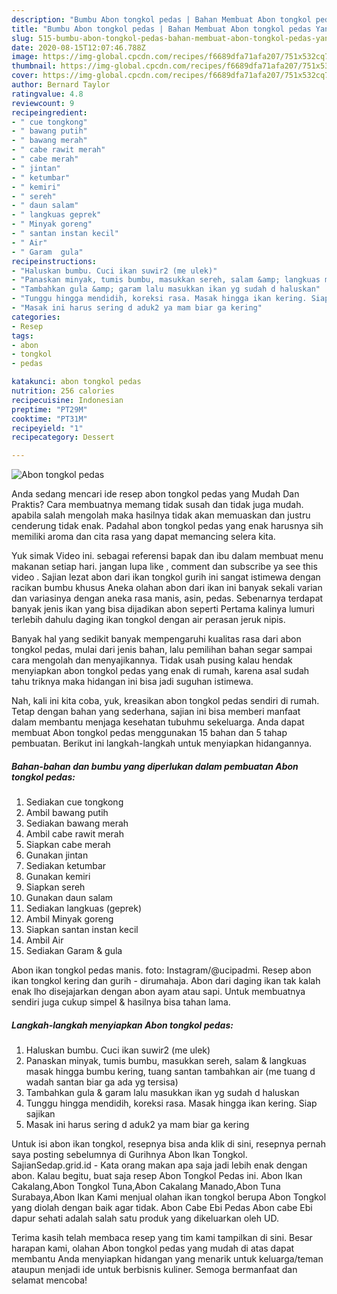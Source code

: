 ```yaml
---
description: "Bumbu Abon tongkol pedas | Bahan Membuat Abon tongkol pedas Yang Enak Banget"
title: "Bumbu Abon tongkol pedas | Bahan Membuat Abon tongkol pedas Yang Enak Banget"
slug: 515-bumbu-abon-tongkol-pedas-bahan-membuat-abon-tongkol-pedas-yang-enak-banget
date: 2020-08-15T12:07:46.788Z
image: https://img-global.cpcdn.com/recipes/f6689dfa71afa207/751x532cq70/abon-tongkol-pedas-foto-resep-utama.jpg
thumbnail: https://img-global.cpcdn.com/recipes/f6689dfa71afa207/751x532cq70/abon-tongkol-pedas-foto-resep-utama.jpg
cover: https://img-global.cpcdn.com/recipes/f6689dfa71afa207/751x532cq70/abon-tongkol-pedas-foto-resep-utama.jpg
author: Bernard Taylor
ratingvalue: 4.8
reviewcount: 9
recipeingredient:
- " cue tongkong"
- " bawang putih"
- " bawang merah"
- " cabe rawit merah"
- " cabe merah"
- " jintan"
- " ketumbar"
- " kemiri"
- " sereh"
- " daun salam"
- " langkuas geprek"
- " Minyak goreng"
- " santan instan kecil"
- " Air"
- " Garam  gula"
recipeinstructions:
- "Haluskan bumbu. Cuci ikan suwir2 (me ulek)"
- "Panaskan minyak, tumis bumbu, masukkan sereh, salam &amp; langkuas masak hingga bumbu kering, tuang santan tambahkan air (me tuang d wadah santan biar ga ada yg tersisa)"
- "Tambahkan gula &amp; garam lalu masukkan ikan yg sudah d haluskan"
- "Tunggu hingga mendidih, koreksi rasa. Masak hingga ikan kering. Siap sajikan"
- "Masak ini harus sering d aduk2 ya mam biar ga kering"
categories:
- Resep
tags:
- abon
- tongkol
- pedas

katakunci: abon tongkol pedas 
nutrition: 256 calories
recipecuisine: Indonesian
preptime: "PT29M"
cooktime: "PT31M"
recipeyield: "1"
recipecategory: Dessert

---
```



![Abon tongkol pedas](https://img-global.cpcdn.com/recipes/f6689dfa71afa207/751x532cq70/abon-tongkol-pedas-foto-resep-utama.jpg)

Anda sedang mencari ide resep abon tongkol pedas yang Mudah Dan Praktis? Cara membuatnya memang tidak susah dan tidak juga mudah. apabila salah mengolah maka hasilnya tidak akan memuaskan dan justru cenderung tidak enak. Padahal abon tongkol pedas yang enak harusnya sih memiliki aroma dan cita rasa yang dapat memancing selera kita.

Yuk simak Video ini. sebagai referensi bapak dan ibu dalam membuat menu makanan setiap hari. jangan lupa like , comment dan subscribe ya see this video . Sajian lezat abon dari ikan tongkol gurih ini sangat istimewa dengan racikan bumbu khusus Aneka olahan abon dari ikan ini banyak sekali varian dan variasinya dengan aneka rasa manis, asin, pedas. Sebenarnya terdapat banyak jenis ikan yang bisa dijadikan abon seperti Pertama kalinya lumuri terlebih dahulu daging ikan tongkol dengan air perasan jeruk nipis.

Banyak hal yang sedikit banyak mempengaruhi kualitas rasa dari abon tongkol pedas, mulai dari jenis bahan, lalu pemilihan bahan segar sampai cara mengolah dan menyajikannya. Tidak usah pusing kalau hendak menyiapkan abon tongkol pedas yang enak di rumah, karena asal sudah tahu triknya maka hidangan ini bisa jadi suguhan istimewa.


Nah, kali ini kita coba, yuk, kreasikan abon tongkol pedas sendiri di rumah. Tetap dengan bahan yang sederhana, sajian ini bisa memberi manfaat dalam membantu menjaga kesehatan tubuhmu sekeluarga. Anda dapat membuat Abon tongkol pedas menggunakan 15 bahan dan 5 tahap pembuatan. Berikut ini langkah-langkah untuk menyiapkan hidangannya.

<!--inarticleads1-->

##### Bahan-bahan dan bumbu yang diperlukan dalam pembuatan Abon tongkol pedas:

1. Sediakan  cue tongkong
1. Ambil  bawang putih
1. Sediakan  bawang merah
1. Ambil  cabe rawit merah
1. Siapkan  cabe merah
1. Gunakan  jintan
1. Sediakan  ketumbar
1. Gunakan  kemiri
1. Siapkan  sereh
1. Gunakan  daun salam
1. Sediakan  langkuas (geprek)
1. Ambil  Minyak goreng
1. Siapkan  santan instan kecil
1. Ambil  Air
1. Sediakan  Garam &amp; gula


Abon ikan tongkol pedas manis. foto: Instagram/@ucipadmi. Resep abon ikan tongkol kering dan gurih - dirumahaja. Abon dari daging ikan tak kalah enak lho disejajarkan dengan abon ayam atau sapi. Untuk membuatnya sendiri juga cukup simpel &amp; hasilnya bisa tahan lama. 

<!--inarticleads2-->

##### Langkah-langkah menyiapkan Abon tongkol pedas:

1. Haluskan bumbu. Cuci ikan suwir2 (me ulek)
1. Panaskan minyak, tumis bumbu, masukkan sereh, salam &amp; langkuas masak hingga bumbu kering, tuang santan tambahkan air (me tuang d wadah santan biar ga ada yg tersisa)
1. Tambahkan gula &amp; garam lalu masukkan ikan yg sudah d haluskan
1. Tunggu hingga mendidih, koreksi rasa. Masak hingga ikan kering. Siap sajikan
1. Masak ini harus sering d aduk2 ya mam biar ga kering


Untuk isi abon ikan tongkol, resepnya bisa anda klik di sini, resepnya pernah saya posting sebelumnya di Gurihnya Abon Ikan Tongkol. SajianSedap.grid.id - Kata orang makan apa saja jadi lebih enak dengan abon. Kalau begitu, buat saja resep Abon Tongkol Pedas ini. Abon Ikan Cakalang,Abon Tongkol Tuna,Abon Cakalang Manado,Abon Tuna Surabaya,Abon Ikan Kami menjual olahan ikan tongkol berupa Abon Tongkol yang diolah dengan baik agar tidak. Abon Cabe Ebi Pedas Abon cabe Ebi dapur sehati adalah salah satu produk yang dikeluarkan oleh UD. 

Terima kasih telah membaca resep yang tim kami tampilkan di sini. Besar harapan kami, olahan Abon tongkol pedas yang mudah di atas dapat membantu Anda menyiapkan hidangan yang menarik untuk keluarga/teman ataupun menjadi ide untuk berbisnis kuliner. Semoga bermanfaat dan selamat mencoba!
